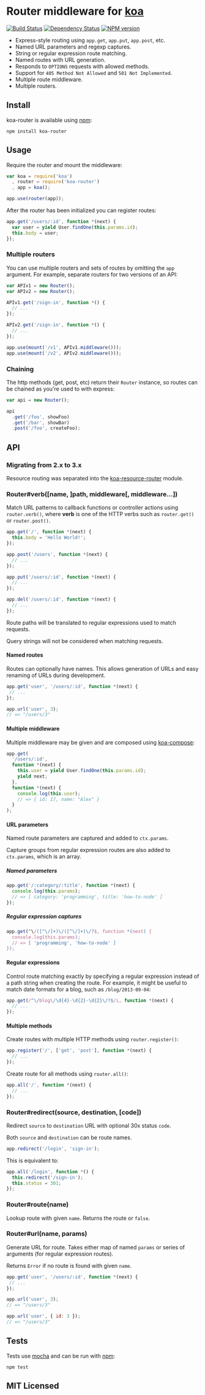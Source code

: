 # Router middleware for [koa](https://github.com/koajs/koa)

[![Build Status](https://secure.travis-ci.org/alexmingoia/koa-router.png)](http://travis-ci.org/alexmingoia/koa-router)
[![Dependency Status](https://david-dm.org/alexmingoia/koa-router.png)](http://david-dm.org/alexmingoia/koa-router)
[![NPM version](https://badge.fury.io/js/koa-router.png)](http://badge.fury.io/js/koa-router)

* Express-style routing using `app.get`, `app.put`, `app.post`, etc.
* Named URL parameters and regexp captures.
* String or regular expression route matching.
* Named routes with URL generation.
* Responds to `OPTIONS` requests with allowed methods.
* Support for `405 Method Not Allowed` and `501 Not Implemented`.
* Multiple route middleware.
* Multiple routers.

## Install

koa-router is available using [npm](https://npmjs.org):

```
npm install koa-router
```

## Usage

Require the router and mount the middleware:

```javascript
var koa = require('koa')
  , router = require('koa-router')
  , app = koa();

app.use(router(app));
```

After the router has been initialized you can register routes:

```javascript
app.get('/users/:id', function *(next) {
  var user = yield User.findOne(this.params.id);
  this.body = user;
});
```

### Multiple routers

You can use multiple routers and sets of routes by omitting the `app`
argument. For example, separate routers for two versions of an API:

```javascript
var APIv1 = new Router();
var APIv2 = new Router();

APIv1.get('/sign-in', function *() {
  // ...
});

APIv2.get('/sign-in', function *() {
  // ...
});

app.use(mount('/v1', APIv1.middleware()));
app.use(mount('/v2', APIv2.middleware()));
```

### Chaining

The http methods (get, post, etc) return their `Router` instance,
so routes can be chained as you're used to with express:

```js
var api = new Router();

api
  .get('/foo', showFoo)
  .get('/bar', showBar)
  .post('/foo', createFoo);
```

## API

### Migrating from 2.x to 3.x

Resource routing was separated into the
[koa-resource-router](https://github.com/alexmingoia/koa-resource-router)
module.

### Router#verb([name, ]path, middleware[, middleware...])

Match URL patterns to callback functions or controller actions using `router.verb()`,
where **verb** is one of the HTTP verbs such as `router.get()` or `router.post()`.

```javascript
app.get('/', function *(next) {
  this.body = 'Hello World!';
});

app.post('/users', function *(next) {
  // ...
});

app.put('/users/:id', function *(next) {
  // ...
});

app.del('/users/:id', function *(next) {
  // ...
});
```

Route paths will be translated to regular expressions used to match requests.

Query strings will not be considered when matching requests.

#### Named routes

Routes can optionally have names. This allows generation of URLs and easy
renaming of URLs during development.

```javascript
app.get('user', '/users/:id', function *(next) {
 // ...
});

app.url('user', 3);
// => "/users/3"
```

#### Multiple middleware

Multiple middleware may be given and are composed using
[koa-compose](https://github.com/koajs/koa-compose):

```javascript
app.get(
  '/users/:id',
  function *(next) {
    this.user = yield User.findOne(this.params.id);
    yield next;
  },
  function *(next) {
    console.log(this.user);
    // => { id: 17, name: "Alex" }
  }
);
```

#### URL parameters

Named route parameters are captured and added to `ctx.params`.

Capture groups from regular expression routes are also added to
`ctx.params`, which is an array.

##### Named parameters

```javascript
app.get('/:category/:title', function *(next) {
  console.log(this.params);
  // => [ category: 'programming', title: 'how-to-node' ]
});
```

##### Regular expression captures

```javascript
app.get(^\/([^\/]+)\/([^\/]+)\/?$, function *(next) {
  console.log(this.params);
  // => [ 'programming', 'how-to-node' ]
});
```

#### Regular expressions

Control route matching exactly by specifying a regular expression instead of
a path string when creating the route. For example, it might be useful to match
date formats for a blog, such as `/blog/2013-09-04`:

```javascript
app.get(/^\/blog\/\d{4}-\d{2}-\d{2}\/?$/i, function *(next) {
  // ...
});
```

#### Multiple methods

Create routes with multiple HTTP methods using `router.register()`:

```javascript
app.register('/', ['get', 'post'], function *(next) {
  // ...
});
```

Create route for all methods using `router.all()`:

```javascript
app.all('/', function *(next) {
  // ...
});
```

### Router#redirect(source, destination, [code])

Redirect `source` to `destination` URL with optional 30x status `code`.

Both `source` and `destination` can be route names.

```javascript
app.redirect('/login', 'sign-in');
```

This is equivalent to:

```javascript
app.all('/login', function *() {
  this.redirect('/sign-in');
  this.status = 301;
});
```

### Router#route(name)

Lookup route with given `name`. Returns the route or `false`.

### Router#url(name, params)

Generate URL for route. Takes either map of named `params` or series of
arguments (for regular expression routes).

Returns `Error` if no route is found with given `name`.

```javascript
app.get('user', '/users/:id', function *(next) {
 // ...
});

app.url('user', 3);
// => "/users/3"

app.url('user', { id: 3 });
// => "/users/3"
```

## Tests

Tests use [mocha](https://github.com/visionmedia/mocha) and can be run
with [npm](https://npmjs.org):

```
npm test
```

## MIT Licensed
